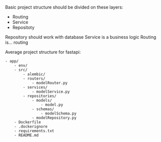 
Basic project structure should be divided on these layers:
- Routing
- Service
- Repositoty

Repository should work with database
Service is a business logic
Routing is... routing

Average project structure for fastapi:
```
- app/
	- env/
	- src/
		- alembic/
		- routers/
			- modelRouter.py
		- services/
			- modelService.py
		- repositories/
			- models/
				- model.py
			- schemas/
				- modelSchema.py
			- modelRepository.py
	- Dockerfile
	- .dockerignore
	- requirements.txt
	- README.md
```
